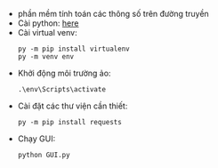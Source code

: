 - phần mềm tính toán các thông số trên đường truyền
- Cài python: [here](https://www.python.org/downloads/)
- Cài virtual venv:
    <p>
    <code>py -m pip install virtualenv</code>
    </br>
    <code>py -m venv env</code>
- Khởi động môi trường ảo:
    <p>
    <code>.\env\Scripts\activate</code>
-   Cài đặt các thư viện cần thiết:
    <p>
    <code>py -m pip install requests</code>
-   Chạy GUI:
    <p>
    <code>python GUI.py</code>